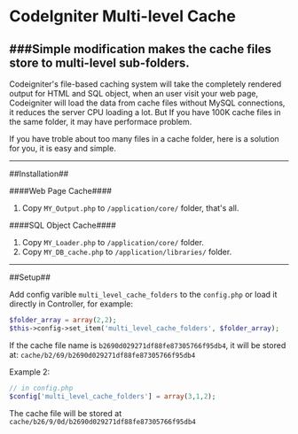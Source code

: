 # CodeIgniter Multi-level Cache
###Simple modification makes the cache files store to multi-level sub-folders.
------------------------------------

Codeigniter's file-based caching system will take the completely rendered output for HTML and SQL object, when an user visit your web page, Codeigniter will load the data from cache files without MySQL connections, it reduces the server CPU loading a lot. But If you have 100K cache files in the same folder, it may have performace problem.

If you have troble about too many files in a cache folder, here is a solution for you, it is easy and simple.

------------------------------------
##Installation##

####Web Page Cache####

1. Copy `MY_Output.php` to `/application/core/` folder, that's all.


####SQL Object Cache####

1. Copy `MY_Loader.php` to `/application/core/` folder.
2. Copy `MY_DB_cache.php` to  `/application/libraries/` folder.

------------------------------------
##Setup##

Add config varible `multi_level_cache_folders` to the `config.php` or load it directly in Controller, for example:

```php
$folder_array = array(2,2);
$this->config->set_item('multi_level_cache_folders', $folder_array);
```
If the cache file name is `b2690d029271df88fe87305766f95db4`, it will be stored at: `cache/b2/69/b2690d029271df88fe87305766f95db4`


Example 2:
```php
// in config.php
$config['multi_level_cache_folders'] = array(3,1,2);
```
The cache file will be stored at `cache/b26/9/0d/b2690d029271df88fe87305766f95db4`




